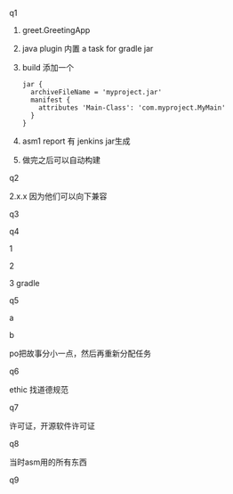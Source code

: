 q1

1. greet.GreetingApp

2. java plugin 内置 a task for gradle jar

3. build 添加一个

   ```
   jar {
     archiveFileName = 'myproject.jar'
     manifest {
       attributes 'Main-Class': 'com.myproject.MyMain'
     }
   }
   ```

4. asm1 report 有 jenkins jar生成

5. 做完之后可以自动构建

q2

2.x.x 因为他们可以向下兼容

q3



q4

1

2

3 gradle

q5

a



b

po把故事分小一点，然后再重新分配任务

q6

ethic 找道德规范

q7

许可证，开源软件许可证

q8

当时asm用的所有东西

q9



